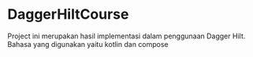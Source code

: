 # DaggerHiltCourse
Project ini merupakan hasil implementasi dalam penggunaan Dagger Hilt. Bahasa yang digunakan yaitu kotlin dan compose
